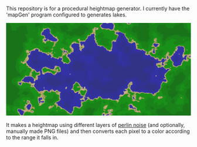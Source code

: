 This repository is for a procedural heightmap generator. I currently have the 'mapGen' program configured to generates lakes.

![A generated lake](media/map44366.png)

It makes a heightmap using different layers of [perlin noise](https://github.com/caseman/noise) (and optionally, manually made PNG files) and then converts each pixel to a color according to the range it falls in.
